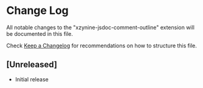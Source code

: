 # Change Log

All notable changes to the "xzynine-jsdoc-comment-outline" extension will be documented in this file.

Check [Keep a Changelog](http://keepachangelog.com/) for recommendations on how to structure this file.

## [Unreleased]

- Initial release